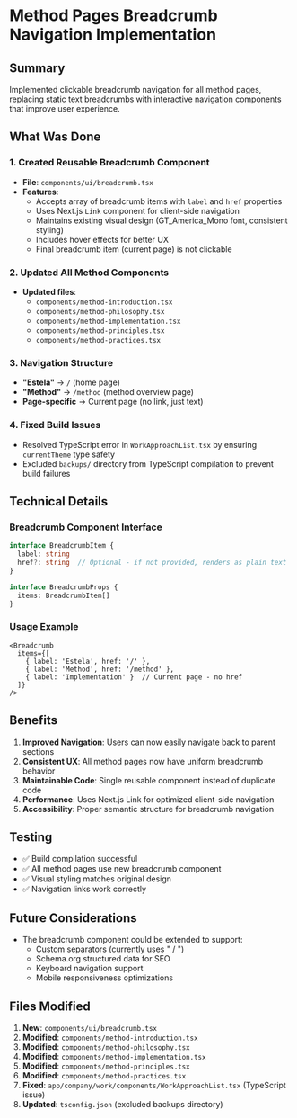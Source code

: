 # Method Pages Breadcrumb Navigation Implementation

## Summary

Implemented clickable breadcrumb navigation for all method pages, replacing static text breadcrumbs with interactive navigation components that improve user experience.

## What Was Done

### 1. Created Reusable Breadcrumb Component
- **File**: `components/ui/breadcrumb.tsx`
- **Features**:
  - Accepts array of breadcrumb items with `label` and `href` properties
  - Uses Next.js `Link` component for client-side navigation
  - Maintains existing visual design (GT_America_Mono font, consistent styling)
  - Includes hover effects for better UX
  - Final breadcrumb item (current page) is not clickable

### 2. Updated All Method Components
- **Updated files**:
  - `components/method-introduction.tsx`
  - `components/method-philosophy.tsx` 
  - `components/method-implementation.tsx`
  - `components/method-principles.tsx`
  - `components/method-practices.tsx`

### 3. Navigation Structure
- **"Estela"** → `/` (home page)
- **"Method"** → `/method` (method overview page)  
- **Page-specific** → Current page (no link, just text)

### 4. Fixed Build Issues
- Resolved TypeScript error in `WorkApproachList.tsx` by ensuring `currentTheme` type safety
- Excluded `backups/` directory from TypeScript compilation to prevent build failures

## Technical Details

### Breadcrumb Component Interface
```typescript
interface BreadcrumbItem {
  label: string
  href?: string  // Optional - if not provided, renders as plain text
}

interface BreadcrumbProps {
  items: BreadcrumbItem[]
}
```

### Usage Example
```tsx
<Breadcrumb 
  items={[
    { label: 'Estela', href: '/' },
    { label: 'Method', href: '/method' },
    { label: 'Implementation' }  // Current page - no href
  ]} 
/>
```

## Benefits

1. **Improved Navigation**: Users can now easily navigate back to parent sections
2. **Consistent UX**: All method pages now have uniform breadcrumb behavior
3. **Maintainable Code**: Single reusable component instead of duplicate code
4. **Performance**: Uses Next.js Link for optimized client-side navigation
5. **Accessibility**: Proper semantic structure for breadcrumb navigation

## Testing

- ✅ Build compilation successful
- ✅ All method pages use new breadcrumb component
- ✅ Visual styling matches original design
- ✅ Navigation links work correctly

## Future Considerations

- The breadcrumb component could be extended to support:
  - Custom separators (currently uses " / ")
  - Schema.org structured data for SEO
  - Keyboard navigation support
  - Mobile responsiveness optimizations

## Files Modified

1. **New**: `components/ui/breadcrumb.tsx`
2. **Modified**: `components/method-introduction.tsx`
3. **Modified**: `components/method-philosophy.tsx`
4. **Modified**: `components/method-implementation.tsx`
5. **Modified**: `components/method-principles.tsx`
6. **Modified**: `components/method-practices.tsx`
7. **Fixed**: `app/company/work/components/WorkApproachList.tsx` (TypeScript issue)
8. **Updated**: `tsconfig.json` (excluded backups directory)